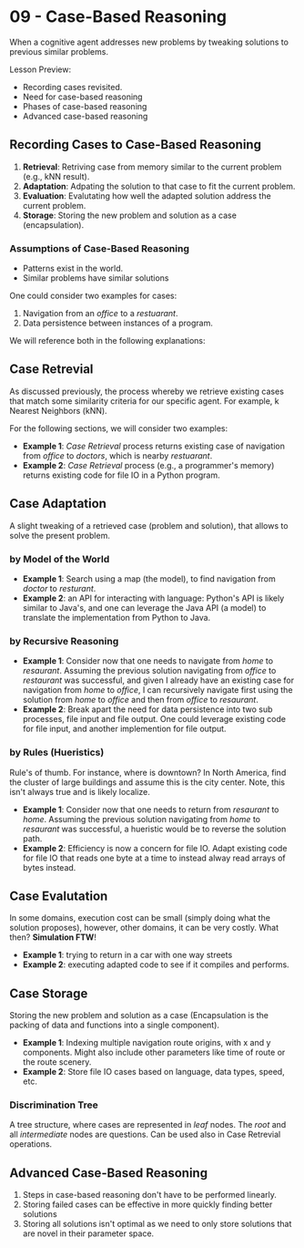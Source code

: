 # 09 - Case-Based Reasoning

When a cognitive agent addresses new problems by tweaking solutions to previous similar problems.

Lesson Preview:

- Recording cases revisited. 
- Need for case-based reasoning
- Phases of case-based reasoning
- Advanced case-based reasoning

## Recording Cases to Case-Based Reasoning

1. **Retrieval**: Retriving case from memory similar to the current problem (e.g., kNN result).
2. **Adaptation**: Adpating the solution to that case to fit the current problem.
3. **Evaluation**: Evalutating how well the adapted solution address the current problem.
4. **Storage**: Storing the new problem and solution as a case (encapsulation). 

### Assumptions of Case-Based Reasoning

- Patterns exist in the world.
- Similar problems have similar solutions

One could consider two examples for cases:

1. Navigation from an *office* to a *restuarant*.
2. Data persistence between instances of a program.

We will reference both in the following explanations:

## Case Retrevial

As discussed previously, the process whereby we retrieve existing cases that match some similarity criteria for our specific agent. For example, k Nearest Neighbors (kNN).

For the following sections, we will consider two examples:

- **Example 1**: *Case Retrieval* process returns existing case of navigation from *office* to *doctors*, which is nearby *restuarant*.
- **Example 2**: *Case Retrieval* process (e.g., a programmer's memory) returns existing code for file IO in a Python program.

## Case Adaptation

A slight tweaking of a retrieved case (problem and solution), that allows to solve the present problem.

### by Model of the World

- **Example 1**: Search using a map (the model), to find navigation from *doctor* to *resturant*.
- **Example 2**: an API for interacting with language: Python's API is likely similar to Java's, and one can leverage the Java API (a model) to translate the implementation from Python to Java.

### by Recursive Reasoning

- **Example 1**: Consider now that one needs to navigate from *home* to *resaurant*. Assuming the previous solution navigating from *office* to *restaurant* was successful, and given I already have an existing case for navigation from *home* to *office*, I can recursively navigate first using the solution from *home* to *office* and then from *office* to *resaurant*.
- **Example 2**: Break apart the need for data persistence into two sub processes, file input and file output. One could leverage existing code for file input, and another implemention for file output.

### by Rules (Hueristics)

Rule's of thumb. For instance, where is downtown? In North America, find the cluster of large buildings and assume this is the city center. Note, this isn't always true and is likely localize.

- **Example 1**: Consider now that one needs to return from *resaurant* to *home*. Assuming the previous solution navigating from  *home* to *resaurant* was successful, a hueristic would be to reverse the solution path.
- **Example 2**:  Efficiency is now a concern for file IO. Adapt existing code for file IO that reads one byte at a time to instead alway read arrays of bytes instead.

## Case Evalutation

In some domains, execution cost can be small (simply doing what the solution proposes), however, other domains, it can be very costly. What then? **Simulation FTW**!

- **Example 1**: trying to return in a car with one way streets
- **Example 2**: executing adapted code to see if it compiles and performs.

## Case Storage

Storing the new problem and solution as a case (Encapsulation is the packing of data and functions into a single component).

- **Example 1**: Indexing multiple navigation route origins, with x and y components. Might also include other parameters like time of route or the route scenery.
- **Example 2**: Store file IO cases based on language, data types, speed, etc.

### Discrimination Tree

A tree structure, where cases are represented in *leaf* nodes. The *root* and all *intermediate* nodes are questions. Can be used also in Case Retrevial operations.

## Advanced Case-Based Reasoning

1. Steps in case-based reasoning don't have to be performed linearly.
2. Storing failed cases can be effective in more quickly finding better solutions
3. Storing all solutions isn't optimal as we need to only store solutions that are novel in their parameter space.




